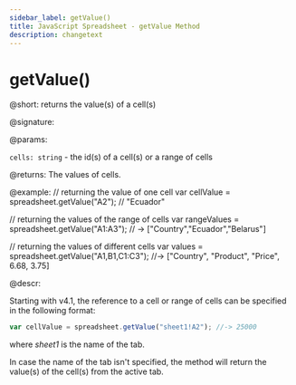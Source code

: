 ```yaml
---
sidebar_label: getValue()
title: JavaScript Spreadsheet - getValue Method
description: changetext
---
```


# getValue()

@short: returns the value(s) of a cell(s)

@signature:

@params:

`cells: string` - the id(s) of a cell(s) or a range of cells

@returns:
The values of cells.

@example:
// returning the value of one cell
var cellValue = spreadsheet.getValue("A2"); // "Ecuador"

// returning the values of the range of cells
var rangeValues = spreadsheet.getValue("A1:A3"); // -> ["Country","Ecuador","Belarus"]

// returning the values of different cells
var values = spreadsheet.getValue("A1,B1,C1:C3");
//-> ["Country", "Product", "Price", 6.68, 3.75]

@descr:

Starting with v4.1, the reference to a cell or range of cells can be specified in the following format:

~~~js
var cellValue = spreadsheet.getValue("sheet1!A2"); //-> 25000
~~~

where *sheet1* is the name of the tab.

In case the name of the tab isn't specified, the method will return the value(s) of the cell(s) from the active tab.
